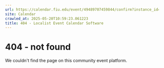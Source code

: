 ```yaml
---
url: https://calendar.fiu.edu/event/49489707459844/confirm?instance_id=49489707497751&return=https%3A%2F%2Fcalendar.fiu.edu%2Fcalendar%3Fevent_types%255B%255D%3D127590
site: Calendar
crawled_at: 2025-05-20T10:59:23.061223
title: 404 - Localist Event Calendar Software
---
```


# 404 - not found
We couldn't find the page on this community event platform.
